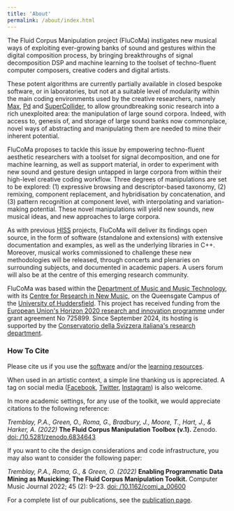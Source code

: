 ```yaml
---
title: 'About'
permalink: /about/index.html
---
```


The Fluid Corpus Manipulation project (FluCoMa) instigates new musical ways of exploiting ever-growing banks of sound and gestures within the digital composition process, by bringing breakthroughs of signal decomposition DSP and machine learning to the toolset of techno-fluent computer composers, creative coders and digital artists.

These potent algorithms are currently partially available in closed bespoke software, or in laboratories, but not at a suitable level of modularity within the main coding environments used by the creative researchers, namely [Max](https://cycling74.com/products/max/), [Pd](http://puredata.info/) and [SuperCollider](http://supercollider.github.io/), to allow groundbreaking sonic research into a rich unexploited area: the manipulation of large sound corpora. Indeed, with access to, genesis of, and storage of large sound banks now commonplace, novel ways of abstracting and manipulating them are needed to mine their inherent potential.

FluCoMa proposes to tackle this issue by empowering techno-fluent aesthetic researchers with a toolset for signal decomposition, and one for machine learning, as well as support material, in order to experiment with new sound and gesture design untapped in large corpora from within their high-level creative coding workflow. Three degrees of manipulations are set to be explored: (1) expressive browsing and descriptor-based taxonomy, (2) remixing, component replacement, and hybridisation by concatenation, and (3) pattern recognition at component level, with interpolating and variation-making potential. These novel manipulations will yield new sounds, new musical ideas, and new approaches to large corpora.

As with previous [HISS](http://www.thehiss.org/) projects, FluCoMa will deliver its findings open source, in the form of software (standalone and extensions) with extensive documentation and examples, as well as the underlying libraries in C++. Moreover, musical works commissioned to challenge these new methodologies will be released, through concerts and plenaries on surrounding subjects, and documented in academic papers. A users forum will also be at the centre of this emerging research community.

FluCoMa was based within the [Department of Music and Music Technology](https://research.hud.ac.uk/music/), with its [Centre for Research in New Music](http://www.cerenem.org/), on the Queensgate Campus of the [University of Huddersfield](http://www.hud.ac.uk/). This project has received funding from the [European Union's Horizon 2020 research and innovation programme](https://erc.europa.eu/) under grant agreement No 725899. Since September 2024, its hosting is supported by the [Conservatorio della Svizzera italiana's research department](https://www.conservatorio.ch/en/university-of-music/research).

### <a name="cite"></a>How To Cite

Please cite us if you use the [software](/download) and/or the [learning resources](https://learn.flucoma.org). 

When used in an artistic context, a simple line thanking us is appreciated. A tag on social media ([Facebook](https://www.facebook.com/flucoma), [Twitter](https://twitter.com/flucoma), [Instagram](https://www.instagram.com/flucoma/)) is also welcome.

In more academic settings, for any use of the toolkit, we would appreciate citations to the following reference:

*Tremblay, P.A., Green, O., Roma, G., Bradbury, J., Moore, T., Hart, J., & Harker, A. (2022)* **The Fluid Corpus Manipulation Toolbox (v.1).** Zenodo. [doi: /10.5281/zenodo.6834643](https://doi.org/10.5281/zenodo.6834643)

If you want to cite the design considerations and code infrastructure, you may also want to consider the following paper:

*Tremblay, P.A., Roma, G., & Green, O. (2022)* **Enabling Programmatic Data Mining as Musicking: The Fluid Corpus Manipulation Toolkit.** Computer Music Journal 2022; 45 (2): 9–23. [doi: /10.1162/comj_a_00600](https://doi.org/10.1162/comj_a_00600)

For a complete list of our publications, see the [publication page](/publications).